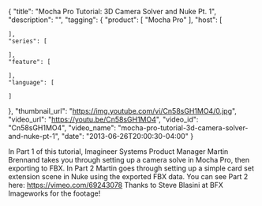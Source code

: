 {
  "title": "Mocha Pro Tutorial: 3D Camera Solver and Nuke Pt. 1",
  "description": "",
  "tagging": {
    "product": [
      "Mocha Pro"
    ],
    "host": [

    ],
    "series": [

    ],
    "feature": [

    ],
    "language": [

    ]
  },
  "thumbnail_url": "https://img.youtube.com/vi/Cn58sGH1MO4/0.jpg",
  "video_url": "https://youtu.be/Cn58sGH1MO4",
  "video_id": "Cn58sGH1MO4",
  "video_name": "mocha-pro-tutorial-3d-camera-solver-and-nuke-pt-1",
  "date": "2013-06-26T20:00:30-04:00"
}

In Part 1 of this tutorial, Imagineer Systems Product Manager Martin Brennand
takes you through setting up a camera solve in Mocha Pro, then exporting to
FBX. In Part 2 Martin goes through setting up a simple card set extension
scene in Nuke using the exported FBX data. You can see Part 2 here:
https://vimeo.com/69243078 Thanks to Steve Blasini at BFX Imageworks for the
footage!


